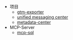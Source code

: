 - 项目
  - [gtm-exporter](/projects/gtm-exporter.md)
  - [unified messaging center](/projects/unified-messaging-center.md)
  - [metadata-center](/projects/metadata-center.md)
- MCP-Server
  - [mcp-sql](/MCP-Server/mcp-sql.md)